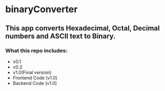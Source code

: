 # binaryConverter
## This app converts Hexadecimal, Octal, Decimal numbers and ASCII text to Binary.

### What this repo includes:
- v0.1 
- v0.2
- v1.0(Final version)
- Frontend Code (v1.0)
- Backend Code (v1.0)
